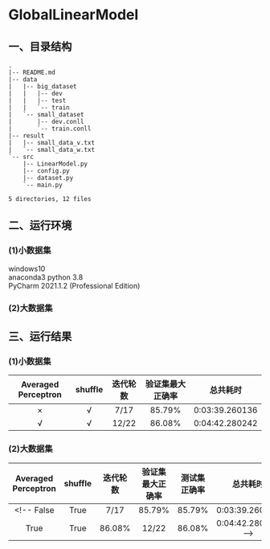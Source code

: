 
# GlobalLinearModel
## 一、目录结构
```
.
|-- README.md
|-- data
|   |-- big_dataset
|   |   |-- dev
|   |   |-- test
|   |   `-- train
|   `-- small_dataset
|       |-- dev.conll
|       `-- train.conll
|-- result
|   |-- small_data_v.txt
|   `-- small_data_w.txt
`-- src
    |-- LinearModel.py
    |-- config.py
    |-- dataset.py
    `-- main.py

5 directories, 12 files
```

## 二、运行环境
### (1)小数据集
windows10    
anaconda3 python 3.8       
PyCharm 2021.1.2 (Professional Edition)
### (2)大数据集
<!-- 
linux    
anaconda3 python 3.8
```
srceen -s LinearModel
python3.8 mian.py
```
-->
## 三、运行结果
### (1)小数据集
 Averaged Perceptron  | shuffle | 迭代轮数 | 验证集最大正确率 | 总共耗时 |
 :-----: | :-----: | :-----: | :-----: | :-----: |
 ×  | √ | 7/17 | 85.79% | 0:03:39.260136
 √  | √ | 12/22 | 86.08% | 0:04:42.280242
 
### (2)大数据集
 Averaged Perceptron  | shuffle | 迭代轮数 | 验证集最大正确率 | 测试集正确率 | 总共耗时 |
 :-----: | :-----: | :-----: | :-----: | :-----: | :-----: |
<!--  False  | True | 7/17 | 85.79% | 85.79% | 0:03:39.260136
 True  | True | 86.08% | 12/22 | 86.08% | 0:04:42.280242 -->
